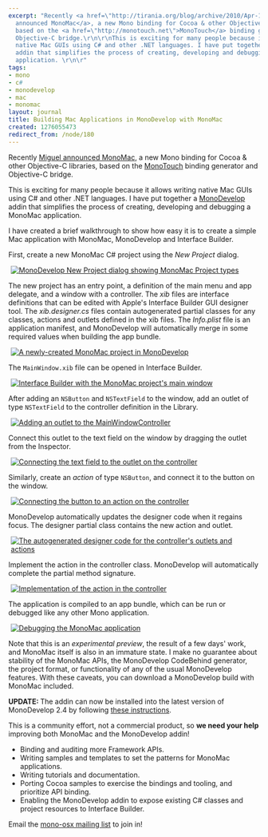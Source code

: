 ```yaml
---
excerpt: "Recently <a href=\"http://tirania.org/blog/archive/2010/Apr-19.html\">Miguel
  announced MonoMac</a>, a new Mono binding for Cocoa & other Objective-C libraries,
  based on the <a href=\"http://monotouch.net\">MonoTouch</a> binding generator and
  Objective-C bridge.\r\n\r\nThis is exciting for many people because it allows writing
  native Mac GUIs using C# and other .NET languages. I have put together a <a href=\"http://monodevelop.com\">MonoDevelop</a>
  addin that simplifies the process of creating, developing and debugging a MonoMac
  application. \r\n\r"
tags:
- mono
- c#
- monodevelop
- mac
- monomac
layout: journal
title: Building Mac Applications in MonoDevelop with MonoMac
created: 1276055473
redirect_from: /node/180
---
```

Recently <a href="http://tirania.org/blog/archive/2010/Apr-19.html">Miguel announced MonoMac</a>, a new Mono binding for Cocoa & other Objective-C libraries, based on the <a href="http://monotouch.net">MonoTouch</a> binding generator and Objective-C bridge.

This is exciting for many people because it allows writing native Mac GUIs using C# and other .NET languages. I have put together a <a href="http://monodevelop.com">MonoDevelop</a> addin that simplifies the process of creating, developing and debugging a MonoMac application. 

I have created a brief walkthrough to show how easy it is to create a simple Mac application with MonoMac, MonoDevelop and Interface Builder.

First, create a new MonoMac C# project using the <em>New Project</em> dialog.

<a href="http://mjhutchinson.com/files/images/MonoScreenshots/MonoMacHello1.png" rel="lightbox[monomac_md]" title="MonoDevelop New Project dialog showing MonoMac Project types"><img src="http://mjhutchinson.com/files/images/MonoScreenshots/MonoMacHello1-t.png" alt="MonoDevelop New Project dialog showing MonoMac Project types" style="max-width:98%; display:block;margin-left:auto;margin-right:auto;" /></a>

The new project has an entry point, a definition of the main menu and app delegate, and a window with a controller. The <em>xib</em> files are interface definitions that can be edited with Apple's Interface Builder GUI designer tool. The <em>xib.designer.cs</em> files contain autogenerated partial classes for any classes, actions and outlets defined in the xib files. The <em>Info.plist</em> file is an application manifest, and MonoDevelop will automatically merge in some required values when building the app bundle. 

<a href="http://mjhutchinson.com/files/images/MonoScreenshots/MonoMacHello2.png" rel="lightbox[monomac_md]" title="A newly-created MonoMac project in MonoDevelop"><img src="http://mjhutchinson.com/files/images/MonoScreenshots/MonoMacHello2-t.png" alt="A newly-created MonoMac project in MonoDevelop" style="max-width:98%; display:block;margin-left:auto;margin-right:auto;" /></a>

The <code>MainWindow.xib</code> file can be opened in Interface Builder.

<a href="http://mjhutchinson.com/files/images/MonoScreenshots/MonoMacHello3.png" rel="lightbox[monomac_md]" title="Interface Builder with the MonoMac project's main window"><img src="http://mjhutchinson.com/files/images/MonoScreenshots/MonoMacHello3-t.png" alt="Interface Builder with the MonoMac project's main window" style="max-width:98%; display:block;margin-left:auto;margin-right:auto;" /></a>

After adding an <code>NSButton</code> and <code>NSTextField</code> to the window, add an outlet of type <code>NSTextField</code> to the controller definition in the Library.

<a href="http://mjhutchinson.com/files/images/MonoScreenshots/MonoMacHello4.png" rel="lightbox[monomac_md]" title="Adding an outlet to the MainWindowController"><img src="http://mjhutchinson.com/files/images/MonoScreenshots/MonoMacHello4-t.png" alt="Adding an outlet to the MainWindowController" style="max-width:98%; display:block;margin-left:auto;margin-right:auto;" /></a>

Connect this outlet to the text field on the window by dragging the outlet from the Inspector.

<a href="http://mjhutchinson.com/files/images/MonoScreenshots/MonoMacHello5.png" rel="lightbox[monomac_md]" title="Connecting the text field to the outlet on the controller"><img src="http://mjhutchinson.com/files/images/MonoScreenshots/MonoMacHello5-t.png" alt="Connecting the text field to the outlet on the controller" style="max-width:98%; display:block;margin-left:auto;margin-right:auto;" /></a>

Similarly, create an <em>action</em> of type <code>NSButton</code>, and connect it to the button on the window.

<a href="http://mjhutchinson.com/files/images/MonoScreenshots/MonoMacHello6.png" rel="lightbox[monomac_md]" title="Connecting the button to an action on the controller"><img src="http://mjhutchinson.com/files/images/MonoScreenshots/MonoMacHello6-t.png" alt="Connecting the button to an action on the controller" style="max-width:98%; display:block;margin-left:auto;margin-right:auto;" /></a>

MonoDevelop automatically updates the designer code when it regains focus. The designer partial class contains the new action and outlet.

<a href="http://mjhutchinson.com/files/images/MonoScreenshots/MonoMacHello7.png" rel="lightbox[monomac_md]" title="The autogenerated designer code for the controller's outlets and actions"><img src="http://mjhutchinson.com/files/images/MonoScreenshots/MonoMacHello7-t.png" alt="The autogenerated designer code for the controller's outlets and actions" style="max-width:98%; display:block;margin-left:auto;margin-right:auto;" /></a>

Implement the action in the controller class. MonoDevelop will automatically complete the partial method signature.

<a href="http://mjhutchinson.com/files/images/MonoScreenshots/MonoMacHello8.png" rel="lightbox[monomac_md]" title="Implementation of the action in the controller"><img src="http://mjhutchinson.com/files/images/MonoScreenshots/MonoMacHello8-t.png" alt="Implementation of the action in the controller" style="max-width:98%; display:block;margin-left:auto;margin-right:auto;" /></a>

The application is compiled to an app bundle, which can be run or debugged like any other Mono application.

<a href="http://mjhutchinson.com/files/images/MonoScreenshots/MonoMacHello9.png" rel="lightbox[monomac_md]" title="Debugging the MonoMac application"><img src="http://mjhutchinson.com/files/images/MonoScreenshots/MonoMacHello9-t.png" alt="Debugging the MonoMac application" style="max-width:98%; display:block;margin-left:auto;margin-right:auto;" /></a>

Note that this is an <em>experimental preview</em>, the result of a few days' work, and MonoMac itself is also in an immature state. I make no guarantee about stability of the MonoMac APIs, the MonoDevelop CodeBehind generator, the project format, or functionality of any of the usual MonoDevelop features. With these caveats, you can download a MonoDevelop build with MonoMac included.

<strong>UPDATE: </strong> The addin can now be installed into the latest version of MonoDevelop 2.4 by following <a href="http://www.mono-project.com/MonoMac#Obtaining_MonoMac">these instructions</a>.

This is a community effort, not a commercial product, so <strong>we need your help</strong> improving both MonoMac and the MonoDevelop addin!

<ul>
<li>Binding and auditing more Framework APIs.</li>
<li>Writing samples and templates to set the patterns for MonoMac applications.</li>
<li>Writing tutorials and documentation.</li>
<li>Porting Cocoa samples to exercise the bindings and tooling, and prioritize API binding.</li>
<li>Enabling the MonoDevelop addin to expose existing C# classes and project resources to Interface Builder.</li>
</ul>

Email the <a href="http://lists.ximian.com/mailman/listinfo/mono-osx">mono-osx mailing list</a> to join in!

